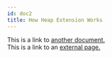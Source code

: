 ```yaml
---
id: doc2
title: How Heap Extension Works
---
```


This is a link to [another document.](doc3.md)  
This is a link to an [external page.](http://www.example.com)

